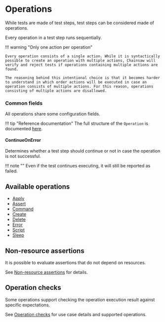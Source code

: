 # Operations

While tests are made of test steps, test steps can be considered made of operations.

Every operation in a test step runs sequentially.

!!! warning "Only one action per operation"

    Every operation consists of a single action. While it is syntactically possible to create an operation with multiple actions, Chainsaw will verify and reject tests if operations containing multiple actions are found.

    The reasoning behind this intentional choice is that it becomes harder to understand in which order actions will be executed in case an operation consists of multiple actions. For this reason, operations consisting of multiple actions are disallowed.

### Common fields

All operations share some configuration fields.

!!! tip "Reference documentation"
    The full structure of the `Operation` is documented [here](../apis/chainsaw.v1alpha1.md#chainsaw-kyverno-io-v1alpha1-Operation).

#### ContinueOnError

Determines whether a test step should continue or not in case the operation is not successful.

!!! note ""
    Even if the test continues executing, it will still be reported as failed.

## Available operations

- [Apply](./apply.md)
- [Assert](./assert.md)
- [Command](./command.md)
- [Create](./create.md)
- [Delete](./delete.md)
- [Error](./error.md)
- [Script](./script.md)
- [Sleep](./sleep.md)

## Non-resource assertions

It is possible to evaluate assertions that do not depend on resources.

See [Non-resource assertions](./non-resource-assert.md) for details.


## Operation checks

Some operations support checking the operation execution result against specific expectations.

See [Operation checks](./check.md) for use case details and supported operations.
